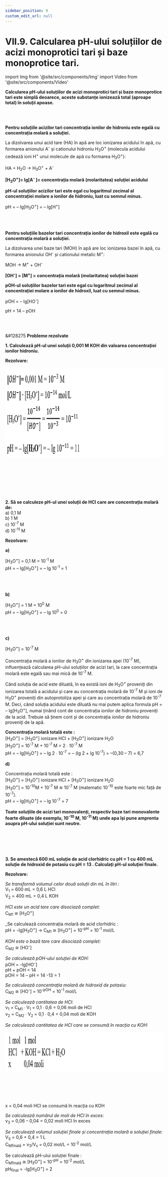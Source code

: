 ```yaml
---
sidebar_position: 9
custom_edit_url: null
---
```


# VII.9. Calcularea pH-ului soluțiilor de acizi monoprotici tari și baze monoprotice tari.


import Img from '@site/src/components/Img'
import Video from '@site/src/components/Video'





<div class="alert alert--primary" role="alert">


**Calcularea pH-ului soluțiilor de acizi monoprotici tari și baze monoprotice tari este simplă deoarece, aceste substanțe ionizează total (aproape total) în soluții apoase.**





</div>


<br></br>



<div class="alert alert--primary" role="alert">

**Pentru soluțiile acizilor tari concentrația ionilor de hidroniu este egală cu concentrația molară a soluției.** 


La dizolvarea unui acid tare (HA) în apă are loc ionizarea acidului în apă, cu formarea anionului A<sup>-</sup> și cationului hidroniu H<sub>3</sub>O<sup>+</sup> (molecula acidului cedează ioni H<sup>+</sup> unui molecule de apă cu formarea H<sub>3</sub>O<sup>+</sup>):

HA + H<sub>2</sub>O → H<sub>3</sub>O<sup>+</sup> + A<sup>-</sup>

**[H<sub>3</sub>O<sup>+</sup>]= lg[A<sup>-</sup> ]= concentrația molară (molaritatea) soluției acidului**

**pH-ul soluțiilor acizilor tari este egal cu logaritmul zecimal al concentrației molare a ionilor de hidroniu, luat cu semnul minus.**

pH = – lg[H<sub>3</sub>O<sup>+</sup>] = – lg[H<sup>+</sup>]





</div>




<br></br>

<div class="alert alert--primary" role="alert">

**Pentru soluțiile bazelor tari concentrația ionilor de hidroxil este egală cu concentrația molară a soluției.** 

La dizolvarea unei baze tari (MOH) în apă are loc ionizarea bazei în apă, cu formarea anionului OH<sup>-</sup> și cationului metalic M<sup>+</sup>:

MOH → M<sup>+</sup> + OH<sup>-</sup>

**[OH<sup>-</sup>] = [M<sup>+</sup>] = concentrația molară (molaritatea) soluției bazei**

**pOH-ul soluțiilor bazelor tari este egal cu logaritmul zecimal al concentrației molare a ionilor de hidroxil, luat cu semnul minus.**

pOH = – lg[HO<sup>-</sup>]

pH = 14 – pOH



</div>



<br></br>

<div class="alert alert--warning" role="alert">

&#128275 **Probleme rezolvate**

**1. Calculează pH-ul unei soluții 0,001 M KOH din valoarea concentrației ionilor hidroniu.**

**Rezolvare:**



<Img className="img-responsive4" src="chimie/clasa12/capitolul7/VII-9-calcularea-ph-ului-solutiilor-de-acizi-monoprotici-tari-si-baze-monoprotice-tari-poza1-problema-rezolvata1-rezolvare.png" width="1000" height="285" lazy={false} />

<br></br>
<br></br>
<br></br>


**2. Să se calculeze pH-ul unei soluții de HCl care are concentrația molară de:**       
a) 0,1 M        
b) 1 M        
c) 10<sup>-7</sup> M       
d) 10<sup>-11</sup> M

**Rezolvare:**


**a)**       

[H<sub>3</sub>O<sup>+</sup>] = 0,1 M = 10<sup>-1</sup> M        
pH = – lg[H<sub>3</sub>O<sup>+</sup>] = – lg 10<sup>-1</sup> = 1

<br></br>

**b)**        

[H<sub>3</sub>O<sup>+</sup>] = 1 M = 10<sup>0</sup> M      
pH = – lg[H<sub>3</sub>O<sup>+</sup>] = – lg 10<sup>0</sup> = 0

<br></br>

**c)**     

[H<sub>3</sub>O<sup>+</sup>] = 10<sup>-7</sup> M

Concentrația molară a ionilor de H<sub>3</sub>O<sup>+</sup> din ionizarea apei (10<sup>-7</sup> M), influențează calcularea pH-ului soluțiilor de acizi tari, la care concentrația molară este egală sau mai mică de 10<sup>-7</sup> M.

Când soluția de acid este diluată, în ea există ioni de H<sub>3</sub>O<sup>+</sup> proveniți din ionizarea totală a acidului și care au concentrația molară de 10<sup>-7</sup> M și ioni de H<sub>3</sub>O<sup>+</sup> proveniți din autoprotoliza apei și care au concentrația molară de 10<sup>-7</sup> M. Deci, când soluția acidului este diluată nu mai putem aplica formula pH = – lg[H<sub>3</sub>O<sup>+</sup>], numai ținând cont de concentrația ionilor de hidroniu proveniți de la acid. Trebuie să ținem cont și de concentrația ionilor de hidroniu proveniți de la apă.

**Concentrația molară totală este :**       
[H<sub>3</sub>O<sup>+</sup>] = [H<sub>3</sub>O<sup>+</sup>] ionizare HCl + [H<sub>3</sub>O<sup>+</sup>] ionizare H<sub>2</sub>O       
[H<sub>3</sub>O<sup>+</sup>] = 10<sup>-7</sup> M + 10<sup>-7</sup> M = 2 ∙ 10<sup>-7</sup> M        
pH = – lg[H<sub>3</sub>O<sup>+</sup>] = – lg 2 ∙ 10<sup>-7</sup> = – (lg 2 + lg 10<sup>-7</sup>) = –(0,30 – 7) = 6,7

**d)** 

Concentrația molară totală este :      
[H<sub>3</sub>O<sup>+</sup>] = [H<sub>3</sub>O<sup>+</sup>] ionizare HCl + [H<sub>3</sub>O<sup>+</sup>] ionizare H<sub>2</sub>O      
[H<sub>3</sub>O<sup>+</sup>] = 10<sup>-10</sup>M + 10<sup>-7</sup> M ≅ 10<sup>-7</sup> M (matematic 10<sup>-10</sup> este foarte mic față de 10<sup>-7</sup>).       
pH = – lg[H<sub>3</sub>O<sup>+</sup>] = – lg 10<sup>-7</sup> = 7

**Toate soluțiile de acizi tari monovalenți, respectiv baze tari monovalente foarte diluate (de exemplu, 10<sup>-10</sup> M, 10<sup>-11</sup> M) unde apa își pune amprenta asupra pH-ului soluției sunt neutre.**

<br></br>
<br></br>


**3. Se amestecă 600 mL soluție de acid clorhidric cu pH = 1 cu 400 mL soluție de hidroxid de potasiu cu pH = 13 . Calculați pH-ul soluției finale.**


**Rezolvare:**


_Se transformă volumul celor două soluții din mL în litri :_      
V<sub>1</sub> = 600 mL = 0,6 L HCl         
V<sub>2</sub> = 400 mL = 0,4 L KOH

_HCl este un acid tare care disociază complet:_     
C<sub>M1</sub> ≅ [H<sub>3</sub>O<sup>+</sup>]

_Se calculează concentrația molară de acid clorhidric :      
pH = -lg[H<sub>3</sub>O<sup>+</sup>] → C<sub>M1</sub> ≅ [H<sub>3</sub>O<sup>+</sup>] = 10<sup>-pH</sup> = 10<sup>-1</sup> mol/L

_KOH este o bază tare care disociază complet:_     
C<sub>M2</sub> ≅ [HO<sup>-</sup>]

_Se calculează pOH-ului soluției de KOH:_       
pOH = -lg[HO<sup>-</sup>]      
pH + pOH = 14      
pOH = 14 – pH = 14 -13 = 1

_Se calculează concentrația molară de hidroxid de potasiu:_       
C<sub>M2</sub> ≅ [HO<sup>-</sup>] = 10<sup>-pOH</sup> = 10<sup>-1</sup> mol/L

_Se calculează cantitatea de HCl:_        
ν<sub>1</sub> = C<sub>M1</sub> ∙ V<sub>1</sub> = 0,1 ∙ 0,6 = 0,06 moli de HCl        
ν<sub>2</sub> = C<sub>M2</sub> ∙ V<sub>2</sub> = 0,1 ∙ 0,4 = 0,04 moli de KOH

_Se calculează cantitatea de HCl care se consumă în reacția cu KOH:_ 


<Img className="img-responsive4" src="chimie/clasa12/capitolul7/VII-9-calcularea-ph-ului-solutiilor-de-acizi-monoprotici-tari-si-baze-monoprotice-tari-poza2-problema-rezolvata3-rezolvare.png" width="1000" height="126" lazy={false} />

<br></br>
<br></br>

x = 0,04 moli HCl se consumă în reacția cu KOH

_Se calculează numărul de moli de HCl în exces:_      
ν<sub>3</sub> = 0,06 – 0,04 = 0,02 moli HCl în exces

_Se calculează volumul soluției finale și concentrația molară a soluției finale:_        
V<sub>S</sub> = 0,6 + 0,4 = 1 L        
C<sub>Mfinală</sub> = ν<sub>3</sub>/V<sub>s</sub>  = 0,02 mol/L =  10<sup>-2</sup> mol/L 

Se calculează pH-ului soluției finale :       
C<sub>Mfinală</sub> ≅ [H<sub>3</sub>O<sup>+</sup>] = 10<sup>-pH</sup> = 10<sup>-2</sup> mol/L       
pH<sub>final</sub> = -lg[H<sub>3</sub>O<sup>+</sup>] = 2



</div>

